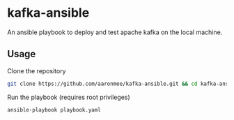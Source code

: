 # kafka-ansible
An ansible playbook to deploy and test apache kafka on the local machine. 
## Usage
Clone the repository
```bash
git clone https://github.com/aaronmee/kafka-ansible.git && cd kafka-ansible
```
Run the playbook (requires root privileges)
```bash
ansible-playbook playbook.yaml
```
